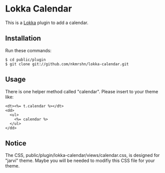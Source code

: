 Lokka Calendar
==============

This is a [Lokka](http://lokka.org) plugin to add a calendar.

Installation
------------

Run these commands:

    $ cd public/plugin
    $ git clone git://github.com/nkmrshn/lokka-calendar.git

Usage
-----

There is one helper method called "calendar". Please insert to your theme like:

    <dt><%= t.calendar %></dt>
    <dd>
      <ul>
        <%= calendar %>
      </ul>
    </dd>

Notice
------

The CSS, public/plugin/lokka-calendar/views/calendar.css, is designed for "jarvi" theme. Maybe you will be needed to modifiy this CSS file for your theme.
